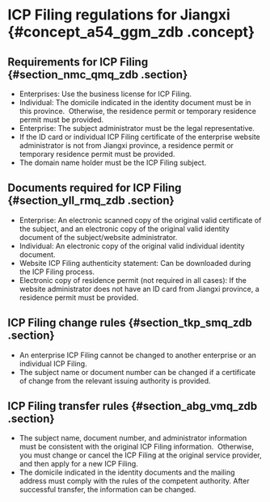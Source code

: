 # ICP Filing regulations for Jiangxi {#concept_a54_ggm_zdb .concept}

## Requirements for ICP Filing {#section_nmc_qmq_zdb .section}

-   Enterprises: Use the business license for ICP Filing.
-   Individual: The domicile indicated in the identity document must be in this province.  Otherwise, the residence permit or temporary residence permit must be provided.
-   Enterprise: The subject administrator must be the legal representative.
-   If the ID card or individual ICP Filing certificate of the enterprise website administrator is not from Jiangxi province, a residence permit or temporary residence permit must be provided.
-   The domain name holder must be the ICP Filing subject.

## Documents required for ICP Filing {#section_yll_rmq_zdb .section}

-   Enterprise: An electronic scanned copy of the original valid certificate of the subject, and an electronic copy of the original valid identity document of the subject/website administrator.
-   Individual: An electronic copy of the original valid individual identity document.
-   Website ICP Filing authenticity statement: Can be downloaded during the ICP Filing process.
-   Electronic copy of residence permit \(not required in all cases\): If the website administrator does not have an ID card from Jiangxi province, a residence permit must be provided.

## ICP Filing change rules {#section_tkp_smq_zdb .section}

-   An enterprise ICP Filing cannot be changed to another enterprise or an individual ICP Filing.
-   The subject name or document number can be changed if a certificate of change from the relevant issuing authority is provided.

## ICP Filing transfer rules {#section_abg_vmq_zdb .section}

-   The subject name, document number, and administrator information must be consistent with the original ICP Filing information.  Otherwise, you must change or cancel the ICP Filing at the original service provider, and then apply for a new ICP Filing.
-   The domicile indicated in the identity documents and the mailing address must comply with the rules of the competent authority. After successful transfer, the information can be changed.

